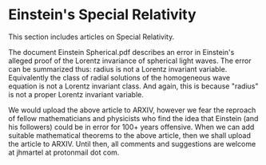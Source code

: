 # Einstein's Special Relativity
This section includes articles on Special Relativity.

The document Einstein Spherical.pdf describes an error in Einstein's alleged proof of the Lorentz invariance of spherical light waves. 
The error can be summarized thus: radius is not a Lorentz invariant variable. 
Equivalently the class of radial solutions of the homogeneous wave equation is not a Lorentz invariant class. And again, this is because "radius" is not a proper Lorentz invariant variable.

We would upload the above article to ARXIV, however we fear the reproach of fellow mathematicians and physicists who find the idea that Einstein (and his followers) could be in error for 100+ years offensive. When we can add suitable mathematical theorems to the above article, then we shall upload the article to ARXIV. Until then, all comments and suggestions are welcome at jhmartel at protonmail dot com.
